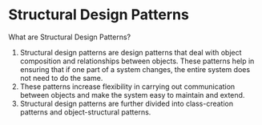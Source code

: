 # Structural Design Patterns

What are Structural Design Patterns?
1. Structural design patterns are design patterns that deal with object composition and relationships between objects. These patterns help in ensuring that if one part of a system changes, the entire system does not need to do the same.
2. These patterns increase flexibility in carrying out communication between objects and make the system easy to maintain and extend.
3. Structural design patterns are further divided into class-creation patterns and object-structural patterns.
